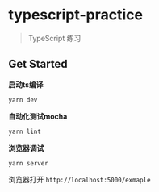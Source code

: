 # typescript-practice

> TypeScript 练习


## Get Started

**启动ts编译**

```js
yarn dev
```

**自动化测试mocha**

```js
yarn lint
```

**浏览器调试**

```
yarn server
```

浏览器打开 `http://localhost:5000/exmaple`
